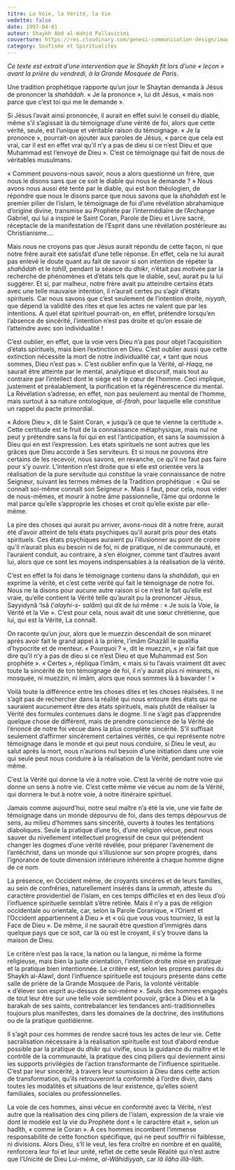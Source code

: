 ```yaml
---
titre: La Voie, la Vérité, la Vie
vedette: false
date: 1997-04-01
auteur: Shaykh Abd al-Wahid Pallavicini
couverture: https://res.cloudinary.com/genesi-communication-design/image/upload/v1620756848/2020-08-18_05_Shaykh-Abd-al-Wahid-and-wife-Nuriyyah_722x491_bpqnj9.jpg
category: Soufisme et Spiritualités
---
```

*Ce texte est extrait d’une intervention que le Shaykh fit lors d’une «&nbsp;leçon&nbsp;» avant la prière du vendredi, à la Grande Mosquée de Paris*.

Une tradition prophétique rapporte qu’un jour le Shaytan demanda à Jésus de prononcer la *shahâdah*. «&nbsp;Je la prononce&nbsp;», lui dit Jésus, «&nbsp;mais non parce que c’est toi qui me le demande&nbsp;».

Si Jésus l’avait ainsi prononcée, il aurait en effet suivi le conseil du diable, même s’il s’agissait là du témoignage d’une vérité de foi, alors que cette vérité, seule, est l’unique et véritable raison du témoignage. «&nbsp;Je la prononce&nbsp;», pourrait-on ajouter aux paroles de Jésus, «&nbsp;parce que cela est vrai, car il est en effet vrai qu’il n’y a pas de dieu si ce n’est Dieu et que Muhammad est l’envoyé de Dieu&nbsp;». C’est ce témoignage qui fait de nous de véritables musulmans.

«&nbsp;Comment pouvons-nous savoir, nous a alors questionné un frère, que nous le disons sans que ce soit le diable qui nous le demande&nbsp;?&nbsp;» Nous avons nous aussi été tenté par le diable, qui est bon théologien, de répondre que nous le disons parce que nous savons que la *shahâdah* est le premier pilier de l’islam, le témoignage de foi d’une révélation abrahamique d’origine divine, transmise au Prophète par l’intermédiaire de l’Archange Gabriel, qui lui a inspiré le Saint Coran, Parole de Dieu et Livre sacré, réceptacle de la manifestation de l’Esprit dans une révélation postérieure au Christianisme....

Mais nous ne croyons pas que Jésus aurait répondu de cette façon, ni que notre frère aurait été satisfait d’une telle réponse. En effet, cela ne lui aurait pas enlevé le doute quant au fait de savoir si son intention de répéter la *shahâdah* et le *tahlîl*, pendant la séance du *dhikr*, n’était pas motivée par la recherche de phénomènes et d’états tels que le diable, seul, aurait pu la lui suggérer. Et si, par malheur, notre frère avait pu atteindre certains états avec une telle mauvaise intention, il n’aurait certes pu s’agir d’états spirituels. Car nous savons que c’est seulement de l’intention droite, *niyyah*, que dépend la validité des rites et que les actes ne valent que par les intentions. A quel état spirituel pourrait-on, en effet, prétendre lorsqu’en l’absence de sincérité, l’intention n’est pas droite et qu’on essaie de l’atteindre avec son individualité&nbsp;!

C’est oublier, en effet, que la voie vers Dieu n’a pas pour objet l’acquisition d’états spirituels, mais bien l’extinction en Dieu. C’est oublier aussi que cette extinction nécessite la mort de notre individualité car, «&nbsp;tant que nous sommes, Dieu n’est pas&nbsp;». C’est oublier enfin que la Vérité, *al-Haqq*, ne saurait être atteinte par le mental, analytique et discursif, mais tout au contraire par l’intellect dont le siège est le cœur de l’homme. Ceci implique, justement et préalablement, la purification et la régénérescence du mental. La Révélation s’adresse, en effet, non pas seulement au mental de l’homme, mais surtout à sa nature ontologique, *al-fitrah*, pour laquelle elle constitue un rappel du pacte primordial.

«&nbsp;Adore Dieu&nbsp;», dit le Saint Coran, «&nbsp;jusqu’à ce que te vienne la certitude&nbsp;». Cette certitude est le fruit de la connaissance métaphysique, mais nul ne peut y prétendre sans la foi qui en est l’anticipation, et sans la soumission à Dieu qui en est l’expression. Les états spirituels ne sont autres que les grâces que Dieu accorde à Ses serviteurs. Et si nous ne pouvons être certains de les recevoir, nous savons, en revanche, ce qu’il ne faut pas faire pour s’y ouvrir. L’intention n’est droite que si elle est orientée vers la réalisation de la pure servitude qui constitue la vraie connaissance de notre Seigneur, suivant les termes mêmes de la Tradition prophétique&nbsp;: «&nbsp;Qui se connaît soi-même connaît son Seigneur&nbsp;». Mais il faut, pour cela, nous vider de nous-mêmes, et mourir à notre âme passionnelle, l’âme qui ordonne le mal parce qu’elle s’approprie les choses et croit qu’elle existe par elle-même.

La pire des choses qui aurait pu arriver, avons-nous dit à notre frère, aurait été d’avoir atteint de tels états psychiques qu’il aurait pris pour des états spirituels. Ces états psychiques auraient pu l’illusionner au point de croire qu’il n’aurait plus eu besoin ni de foi, ni de pratique, ni de communauté, et l’auraient conduit, au contraire, à s’en éloigner, comme tant d’autres avant lui, alors que ce sont les moyens indispensables à la réalisation de la vérité.

C’est en effet la foi dans le témoignage contenu dans la *shahâdah*, qui en exprime la vérité, et c’est cette vérité qui fait le témoignage de notre foi. Nous ne la disons pour aucune autre raison si ce n’est le fait qu’elle est vraie, qu’elle contient la Vérité telle qu’aurait pu la prononcer Jésus, Sayyidynâ ‘Isâ (‘*alayhi-s- salâm*) qui dit de lui même&nbsp;: «&nbsp;Je suis la Voie, la Vérité et la Vie&nbsp;». C’est pour cela, nous avait dit une sœur chrétienne, que lui, qui est la Vérité, La connaît.

On raconte qu’un jour, alors que le muezzin descendait de son minaret après avoir fait le grand appel à la prière, l’imâm Ghazâlî le qualifia d’hypocrite et de menteur. «&nbsp;Pourquoi&nbsp;?&nbsp;», dit le muezzin, «&nbsp;je n’ai fait que dire qu’il n’y a pas de dieu si ce n’est Dieu et que Muhammad est Son prophète&nbsp;». «&nbsp;Certes&nbsp;», répliqua l’imâm, «&nbsp;mais si tu l’avais vraiment dit avec toute la sincérité de ton témoignage de foi, il n’y aurait plus ni minarets, ni mosquée, ni muezzin, ni imâm, alors que nous sommes là à bavarder&nbsp;!&nbsp;»

Voilà toute la différence entre les choses dites et les choses réalisées. Il ne s’agit pas de rechercher dans la réalité qui nous entoure des états qui ne sauraient aucunement être des états spirituels, mais plutôt de réaliser la Vérité des formules contenues dans le dogme. Il ne s’agit pas d’apprendre quelque chose de différent, mais de prendre conscience de la Vérité de l’énoncé de notre foi vécue dans la plus complète sincérité. S’il suffisait seulement d’affirmer sincèrement certaines vérités, ce qui représente notre témoignage dans le monde et qui peut nous conduire, si Dieu le veut, au salut après la mort, nous n’aurions nul besoin d’une initiation dans une voie qui seule peut nous conduire à la réalisation de la Vérité, pendant notre vie même.

C’est la Vérité qui donne la vie à notre voie. C’est la vérité de notre voie qui donne un sens à notre vie. C’est cette même vie vécue au nom de la Vérité, qui donnera le but à notre voie, à notre itinéraire spirituel.

Jamais comme aujourd’hui, notre seul maître n’a été la vie, une vie faite de témoignage dans un monde dépourvu de foi, dans des temps dépourvus de sens, au milieu d’hommes sans sincérité, ouverts à toutes les tentations diaboliques. Seule la pratique d’une foi, d’une religion vécue, peut nous sauver du nivellement intellectuel progressif de ceux qui prétendent changer les dogmes d’une vérité révélée, pour préparer l’avènement de l’antéchrist, dans un monde qui s’illusionne sur son propre progrès, dans l’ignorance de toute dimension intérieure inhérente à chaque homme digne de ce nom.

La présence, en Occident même, de croyants sincères et de leurs familles, au sein de confréries, naturellement insérés dans la *ummah*, atteste du caractère providentiel de l’islam, en ces temps difficiles et en des lieux d’où l’influence spirituelle semblait s’être retirée. Mais il n’y a pas de religion occidentale ou orientale, car, selon la Parole Coranique, «&nbsp;l’Orient et l’Occident appartiennent à Dieu&nbsp;» et «&nbsp;où que vous vous tourniez, là est la Face de Dieu&nbsp;». De même, il ne saurait être question d’immigrés dans quelque pays que ce soit, car là où est le croyant, il s’y trouve dans la maison de Dieu.

Le critère n’est pas la race, la nation ou la langue, ni même la forme religieuse, mais bien la juste orientation, l’intention droite mise en pratique et la pratique bien intentionnée. Le critère est, selon les propres paroles du Shaykh al-Alawî, dont l’influence spirituelle est toujours présente dans cette salle de prière de la Grande Mosquée de Paris, la volonté véritable «&nbsp;d’élever son esprit au-dessus de soi-même&nbsp;». Seuls des hommes engagés de tout leur être sur une telle voie semblent pouvoir, grâce à Dieu et à la barakah de ses saints, contrebalancer les tendances anti-traditionnelles toujours plus manifestes, dans les domaines de la doctrine, des institutions ou de la pratique quotidienne.

Il s’agit pour ces hommes de rendre sacré tous les actes de leur vie. Cette sacralisation nécessaire à la réalisation spirituelle est tout d’abord rendue possible par la pratique du *dhikr* qui vivifie, sous la guidance du maître et le contrôle de la communauté, la pratique des cinq piliers qui deviennent ainsi les supports privilégiés de l’action transformante de l’influence spirituelle. C’est par leur sincérité, à travers leur soumission à Dieu dans cette action de transformation, qu’ils retrouveront la conformité à l’ordre divin, dans toutes les modalités et situations de leur existence, qu’elles soient familiales, sociales ou professionnelles.

La voie de ces hommes, ainsi vécue en conformité avec la Vérité, n’est autre que la réalisation des cinq piliers de l’islam, expression de la vraie vie dont le modèle est la vie du Prophète dont «&nbsp;le caractère était&nbsp;», selon un hadîth, «&nbsp;comme le Coran&nbsp;». A ces hommes incombent l’immense responsabilité de cette fonction spécifique, qui ne peut souffrir ni faiblesse, ni divisions. Alors Dieu, s’Il le veut, les fera croître en nombre et en qualité, renforcera leur foi et leur unité, reflet de cette seule Réalité qui n’est autre que l’Unicité de Dieu Lui-même, *al-Wâhidiyyah*, car *lâ ilâha illâ-llâh*.